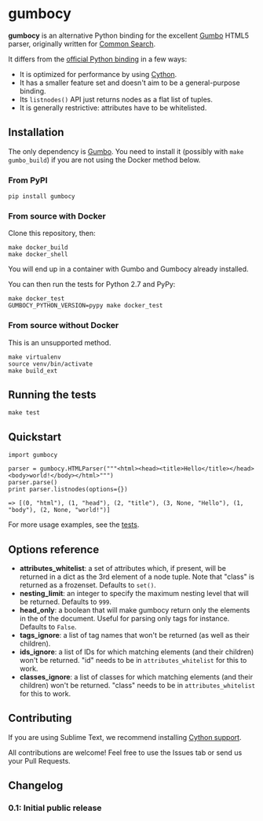 # gumbocy

**gumbocy** is an alternative Python binding for the excellent [Gumbo](https://github.com/google/gumbo-parser) HTML5 parser, originally written for [Common Search](http://about.commonsearch.org).

It differs from the [official Python binding](https://github.com/google/gumbo-parser/tree/master/python/gumbo) in a few ways:

 - It is optimized for performance by using [Cython](http://cython.org/).
 - It has a smaller feature set and doesn't aim to be a general-purpose binding.
 - Its `listnodes()` API just returns nodes as a flat list of tuples.
 - It is generally restrictive: attributes have to be whitelisted.

## Installation

The only dependency is [Gumbo](https://github.com/google/gumbo-parser). You need to install it (possibly with `make gumbo_build`) if you are not using the Docker method below.

### From PyPI

```
pip install gumbocy
```

### From source with Docker

Clone this repository, then:

```
make docker_build
make docker_shell
```

You will end up in a container with Gumbo and Gumbocy already installed.

You can then run the tests for Python 2.7 and PyPy:

```
make docker_test
GUMBOCY_PYTHON_VERSION=pypy make docker_test
```

### From source without Docker

This is an unsupported method.

```
make virtualenv
source venv/bin/activate
make build_ext
```

## Running the tests

```
make test
```

## Quickstart

```
import gumbocy

parser = gumbocy.HTMLParser("""<html><head><title>Hello</title></head><body>world!</body></html>""")
parser.parse()
print parser.listnodes(options={})

=> [(0, "html"), (1, "head"), (2, "title"), (3, None, "Hello"), (1, "body"), (2, None, "world!")]
```

For more usage examples, see the [tests](https://github.com/commonsearch/gumbocy/blob/master/tests/test_basic.py).

## Options reference

 - **attributes_whitelist**: a set of attributes which, if present, will be returned in a dict as the 3rd element of a node tuple. Note that "class" is returned as a frozenset. Defaults to `set()`.
 - **nesting_limit**: an integer to specify the maximum nesting level that will be returned. Defaults to `999`.
 - **head_only**: a boolean that will make gumbocy return only the elements in the <head> of the document. Useful for parsing only <meta> tags for instance. Defaults to `False`.
 - **tags_ignore**: a list of tag names that won't be returned (as well as their children).
 - **ids_ignore**: a list of IDs for which matching elements (and their children) won't be returned. "id" needs to be in `attributes_whitelist` for this to work.
 - **classes_ignore**: a list of classes for which matching elements (and their children) won't be returned. "class" needs to be in `attributes_whitelist` for this to work.


## Contributing

If you are using Sublime Text, we recommend installing [Cython support](https://github.com/NotSqrt/sublime-cython).

All contributions are welcome! Feel free to use the Issues tab or send us your Pull Requests.

## Changelog

### 0.1: Initial public release